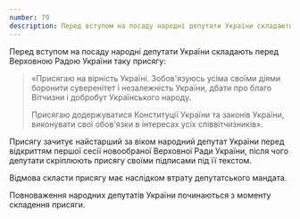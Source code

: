 ```yaml
---
number: 79
description: Перед вступом на посаду народні депутати України складають перед Верховною Радою України таку присягу «Присягаю на вірність Україні. Зобов'язуюсь усіма своїми діями боронити суверенітет і незалежність України...
---
```


Перед вступом на посаду народні депутати України складають перед Верховною Радою України таку присягу:

> «Присягаю на вірність Україні. Зобов'язуюсь усіма своїми діями боронити суверенітет і незалежність України, дбати про благо Вітчизни і добробут Українського народу.
>
> Присягаю додержуватися Конституції України та законів України, виконувати свої обов'язки в інтересах усіх співвітчизників».

Присягу зачитує найстарший за віком народний депутат України перед відкриттям першої сесії новообраної Верховної Ради
України, після чого депутати скріплюють присягу своїми підписами під її текстом.

Відмова скласти присягу має наслідком втрату депутатського мандата.

Повноваження народних депутатів України починаються з моменту складення присяги.
